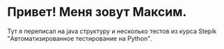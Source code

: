 # Привет! Меня зовут Максим.
Тут я переписал на java структуру и несколько тестов из курса Stepik "Автоматизированное тестирование на Python". 
